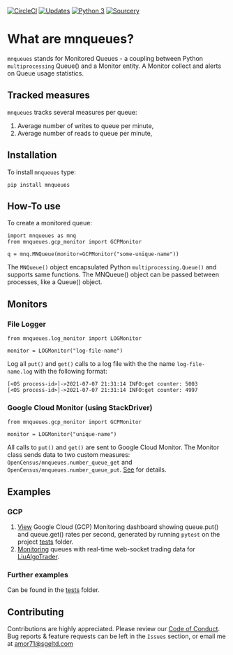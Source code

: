 [![CircleCI](https://circleci.com/gh/amor71/mnqueues.svg?style=shield)](https://circleci.com/gh/amor71/mnqueues)
[![Updates](https://pyup.io/repos/github/amor71/mnqueues/shield.svg)](https://pyup.io/repos/github/amor71/mnqueues/)
[![Python 3](https://pyup.io/repos/github/amor71/mnqueues/python-3-shield.svg)](https://pyup.io/repos/github/amor71/mnqueues/)
[![Sourcery](https://img.shields.io/badge/Sourcery-enabled-brightgreen)](https://sourcery.ai)

# What are mnqueues?

`mnqueues` stands for Monitored Queues - a coupling between Python `multiprocessing` Queue() and a Monitor entity. A Monitor collect and alerts on Queue usage statistics. 
## Tracked measures

`mnqueues` tracks several measures per queue:

1. Average number of writes to queue per minute,
2. Average number of reads to queue per minute,
## Installation

To install `mnqueues` type: 

`pip install mnqueues`

## How-To use

To create a monitored queue:

    import mnqueues as mnq
    from mnqueues.gcp_monitor import GCPMonitor

    q = mnq.MNQueue(monitor=GCPMonitor("some-unique-name"))

The `MNQueue()` object encapsulated Python `multiprocessing.Queue()` and supports same functions. The MNQueue() object can be passed between processes, like a Queue() object. 

## Monitors

### File Logger

    from mnqueues.log_monitor import LOGMonitor

    monitor = LOGMonitor("log-file-name")

Log all `put()` and `get()` calls to a log file with the the name `log-file-name.log` with the following format:

    [<OS process-id>]->2021-07-07 21:31:14 INFO:get counter: 5003
    [<OS process-id>]->2021-07-07 21:31:14 INFO:get counter: 4997


### Google Cloud Monitor (using StackDriver)

    from mnqueues.gcp_monitor import GCPMonitor

    monitor = LOGMonitor("unique-name")

All calls to `put()` and `get()` are sent to Google Cloud Monitor. The Monitor class sends data to two custom measures: `OpenCensus/mnqueues.number_queue_get` and `OpenCensus/mnqueues.number_queue_put`. [See](https://amor71.github.io/mnqueues/gcp-metric-explorer.png) for details.

## Examples

### GCP
1. [View](https://amor71.github.io/mnqueues/gcp-mnqueues-sample.png) Google Cloud (GCP) Monitoring dashboard showing queue.put() and queue.get() rates per second, generated by running `pytest` on the project [tests](https://github.com/amor71/mnqueues/tree/main/tests) folder.
2. [Monitoring](https://amor71.github.io/mnqueues/liu-monitor.png) queues with real-time web-socket trading data for [LiuAlgoTrader](https://github.com/amor71/LiuAlgoTrader).

### Further examples

Can be found in the [tests](https://github.com/amor71/mnqueues/tree/main/tests) folder.

## Contributing

Contributions are highly appreciated. Please review our 
[Code of Conduct](https://github.com/amor71/mnqueues/blob/master/CODE_OF_CONDUCT.md). Bug reports & feature requests can be left in the `Issues` section, or email me at amor71@sgeltd.com


